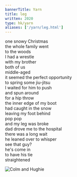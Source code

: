 ```yaml
---
bannerTitle: Yarn
title: leg
written: 2020
type: hk/yarn
aliases: ['/yarn/leg.html']
---
```


one snowy Christmas  
the whole family went  
to the woods  
I had a wrestle  
with my brother  
both of us  
middle-aged  
it seemed the perfect opportunity  
to spring some jiu-jitsu  
I waited for him to push  
and spun around  
for a hip throw  
the inner edge of my boot  
had caught in the snow  
leaving my foot behind  
pop pop  
and my leg was broke  
dad drove me to the hospital  
there was a long wait  
he leaned over to whisper  
see that guy?  
he's come in  
to have his tie  
straightened

![Colm and Hughie](/images/bio/dadandme.jpg "Colm and Hughie")

